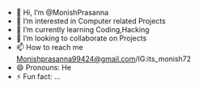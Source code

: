 - 👋 Hi, I’m @MonishPrasanna
- 👀 I’m interested in Computer related Projects
- 🌱 I’m currently learning Coding,Hacking
- 💞️ I’m looking to collaborate on Projects
- 📫 How to reach me Monishprasanna99424@gmail.com/IG:its_monish72
- 😄 Pronouns: He
- ⚡ Fun fact: ...

<!---
monishprasanna/monishprasanna is a ✨ special ✨ repository because its `README.md` (this file) appears on your GitHub profile.
You can click the Preview link to take a look at your changes.
--->
